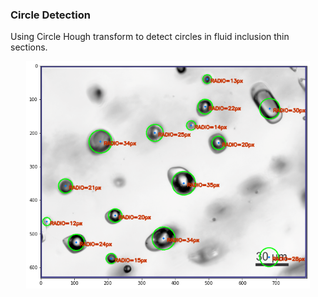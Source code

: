 ### Circle Detection

Using Circle Hough transform to detect circles in fluid inclusion thin sections.

<p align="center">
<img src="resDeteccion.png" width="90%"/>
</p>
